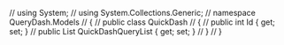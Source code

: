 // using System;
// using System.Collections.Generic;
// namespace QueryDash.Models
// {
//     public class QuickDash
//     {
//         public int Id { get; set; }
//         public List<string> QuickDashQueryList { get; set; }
//     }
// }
